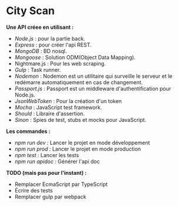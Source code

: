 # City Scan
**Une API créee en utilisant :**
- _Node.js_ : pour la partie back.
- _Express_ : pour créer l'api REST.
- _MongoDB_ : BD nosql.
- _Mongoose_ : Solution ODM(Object Data Mapping).
- Nightmare.js : Pour les web scraping.
- _Gulp_ : Task runner.
- _Nodemon_ : Nodemon est un utilitaire qui surveille le serveur et le redémarre automatiquement en cas de changement.
- _Passport.js_ : Passport est un middleware d'authentification pour Node.js.
- _JsonWebToken_ : Pour la création d'un token
- _Mocha_ : JavaScript test framework.
- _Should_ : Libraire d'assertion.
- _Sinon_ : Spies de test, stubs et mocks pour JavaScript.

**Les commandes  :**

- _npm run dev :_ Lancer le projet en mode développement
- _npm run prod :_ Lancer le projet en mode production
- _npm test :_ Lancer les tests
- _npm run apidoc :_ Générer l'api doc

**TODO (mais pas pour l'instant) :**

- Remplacer EcmaScript par TypeScript
- Écrire des tests
- Remplacer gulp par webpack